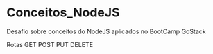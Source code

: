 # Conceitos_NodeJS
Desafio sobre conceitos do NodeJS aplicados no BootCamp GoStack

Rotas 
  GET
  POST
  PUT
  DELETE
  
